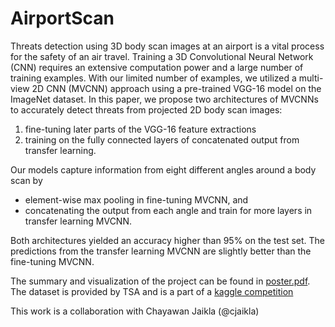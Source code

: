 # AirportScan

Threats detection using 3D body scan images at an airport is a vital process for
the safety of an air travel.  Training a 3D Convolutional Neural Network (CNN)
requires an extensive computation power and a large number of training examples.
With our limited number of examples, we utilized a multi-view 2D CNN (MVCNN)
approach using a pre-trained VGG-16 model on the ImageNet dataset. In this
paper, we propose two architectures of MVCNNs to accurately detect threats from
projected 2D body scan images:
1. fine-tuning later parts of the VGG-16 feature extractions
2. training on the fully connected layers of concatenated output from transfer 
learning.  

Our models capture information from eight different angles around a body scan by
- element-wise max pooling in fine-tuning MVCNN, and
- concatenating the output from each angle and train for more layers in
transfer learning MVCNN.  

Both architectures yielded an accuracy higher than 95%
on the test set. The predictions from the transfer learning MVCNN are slightly
better than the fine-tuning MVCNN.

The summary and visualization of the project can be found in
[poster.pdf](poster.pdf). The dataset is provided by TSA and is a part of a
[kaggle
competition](https://www.kaggle.com/c/passenger-screening-algorithm-challenge)

This work is a collaboration with Chayawan Jaikla (@cjaikla)
